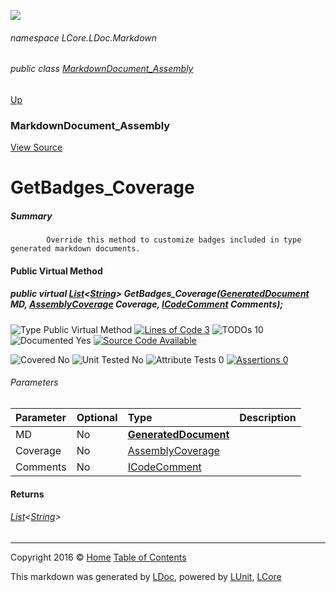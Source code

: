 ![](Content/LDoc-banner-small.png "")

###### namespace LCore.LDoc.Markdown

###### public class [MarkdownDocument_Assembly](docs/MarkdownDocument_Assembly.md)
[Up](docs/MarkdownDocument_Assembly.md)

### MarkdownDocument_Assembly
[View Source](Markdown/Generators/MarkdownDocument_Assembly.cs)

# GetBadges_Coverage

##### Summary

            Override this method to customize badges included in type generated markdown documents.
            

#### Public Virtual Method

##### public virtual <a href="https://msdn.microsoft.com/en-us/library/6sh2ey19.aspx" alt="" target="_blank">List</a>&lt;<a href="https://msdn.microsoft.com/en-us/library/system.string.aspx" alt="">String</a>&gt; GetBadges_Coverage(<strong><a href="docs/GeneratedDocument.md" alt="">GeneratedDocument</a></strong> MD, <a href="https://github.com/CodeSingularity/LUnit/blob/master/LUnit/docs/AssemblyCoverage.md" alt="">AssemblyCoverage</a> Coverage, <a href="https://github.com/CodeSingularity/LCore/blob/master/L/docs/ICodeComment.md" alt="">ICodeComment</a> Comments);

![Type Public Virtual Method](http://b.repl.ca/v1/Type-Public%20Virtual%20Method-blue.png "") [![Lines of Code 3](http://b.repl.ca/v1/Lines%20of%20Code-3-blue.png "")](Markdown/Generators/MarkdownDocument_Assembly.cs#L161) ![TODOs 10](http://b.repl.ca/v1/TODOs-10-yellow.png "")   ![Documented Yes](http://b.repl.ca/v1/Documented-Yes-brightgreen.png "") [![Source Code Available](http://b.repl.ca/v1/Source%20Code-Available-brightgreen.png "")](Markdown/Generators/MarkdownDocument_Assembly.cs#L161)

![Covered No](http://b.repl.ca/v1/Covered-No-red.png "") ![Unit Tested No](http://b.repl.ca/v1/Unit%20Tested-No-lightgrey.png "") ![Attribute Tests 0](http://b.repl.ca/v1/Attribute%20Tests-0-lightgrey.png "") [![Assertions 0](http://b.repl.ca/v1/Assertions-0-lightgrey.png "")](Markdown/Generators/MarkdownDocument_Assembly.cs)

###### Parameters

Parameter | Optional | Type | Description
:---  | :---  | :---  | :--- 
MD | No | **[GeneratedDocument](docs/GeneratedDocument.md)** | 
Coverage | No | [AssemblyCoverage](https://github.com/CodeSingularity/LUnit/blob/master/LUnit/docs/AssemblyCoverage.md) | 
Comments | No | [ICodeComment](https://github.com/CodeSingularity/LCore/blob/master/L/docs/ICodeComment.md) | 


#### Returns

###### <a href="https://msdn.microsoft.com/en-us/library/6sh2ey19.aspx" alt="" target="_blank">List</a>&lt;[String](https://msdn.microsoft.com/en-us/library/system.string.aspx)&gt;



---

Copyright 2016 &copy; [Home](../README.md) [Table of Contents](../TableOfContents.md)

This markdown was generated by [LDoc](https://github.com/CodeSingularity/LDoc), powered by [LUnit](https://github.com/CodeSingularity/LUnit), [LCore](https://github.com/CodeSingularity/LCore)
